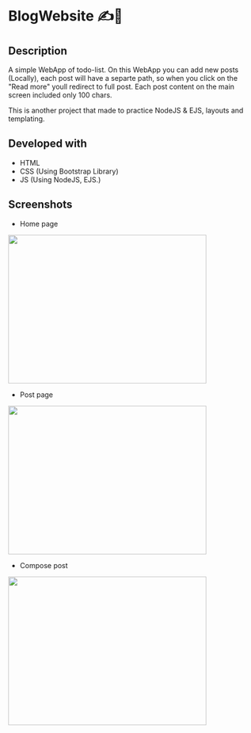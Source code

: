 # BlogWebsite ✍📝

## Description
A simple WebApp of todo-list.
On this WebApp you can add new posts (Locally), each post will have a separte path, so when you click on the "Read more" youll redirect
to full post.
Each post content on the main screen included only 100 chars.

This is another project that made to practice NodeJS & EJS, layouts and templating. 

## Developed with
* HTML
* CSS (Using Bootstrap Library)
* JS (Using NodeJS, EJS.)

## Screenshots

* Home page

<img src="https://user-images.githubusercontent.com/44448238/125162018-5e61b780-e18e-11eb-9939-6b92de953f80.png" width=400px height=300px>

* Post page

<img src="https://user-images.githubusercontent.com/44448238/125162042-805b3a00-e18e-11eb-874d-4a627e426a23.png" width=400px height=300px>

* Compose post

<img src="https://user-images.githubusercontent.com/44448238/125162063-a2ed5300-e18e-11eb-960f-e761012d03d0.png" width=400px height=300px>

